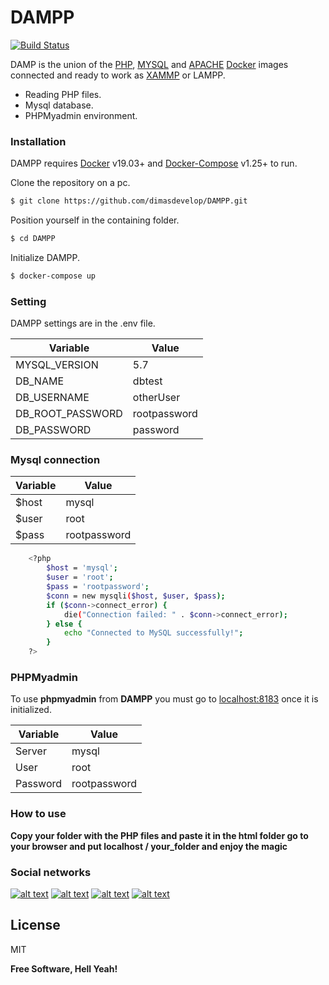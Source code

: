 <!-- @format -->

# DAMPP

[![Build Status](https://travis-ci.org/joemccann/dillinger.svg?branch=master)](https://travis-ci.org/joemccann/dillinger)

DAMP is the union of the [PHP](https://www.php.net/), [MYSQL](https://www.mysql.com/) and
[APACHE](https://www.apache.org/) [Docker](https://www.docker.com/) images connected and ready to
work as [XAMMP](https://www.apachefriends.org/es/index.html) or LAMPP.

-  Reading PHP files.
-  Mysql database.
-  PHPMyadmin environment.

### Installation

DAMPP requires [Docker](https://www.docker.com/) v19.03+ and
[Docker-Compose](https://docs.docker.com/compose/) v1.25+ to run.

Clone the repository on a pc.

```sh
$ git clone https://github.com/dimasdevelop/DAMPP.git
```

Position yourself in the containing folder.

```sh
$ cd DAMPP
```

Initialize DAMPP.

```sh
$ docker-compose up
```

### Setting

DAMPP settings are in the .env file.

| Variable         | Value        |
| ---------------- | ------------ |
| MYSQL_VERSION    | 5.7          |
| DB_NAME          | dbtest       |
| DB_USERNAME      | otherUser    |
| DB_ROOT_PASSWORD | rootpassword |
| DB_PASSWORD      | password     |

### Mysql connection

| Variable | Value        |
| -------- | ------------ |
| \$host   | mysql        |
| \$user   | root         |
| \$pass   | rootpassword |

```sh
    <?php
        $host = 'mysql';
        $user = 'root';
        $pass = 'rootpassword';
        $conn = new mysqli($host, $user, $pass);
        if ($conn->connect_error) {
            die("Connection failed: " . $conn->connect_error);
        } else {
            echo "Connected to MySQL successfully!";
        }
    ?>
```

### PHPMyadmin

To use **phpmyadmin** from **DAMPP** you must go to [localhost:8183](localhost:8183) once it is
initialized.

| Variable | Value        |
| -------- | ------------ |
| Server   | mysql        |
| User     | root         |
| Password | rootpassword |

### How to use

**Copy your folder with the PHP files and paste it in the html folder go to your browser and put
localhost / your_folder and enjoy the magic**

### Social networks

[![alt text][1.1]][1] [![alt text][2.1]][2] [![alt text][3.1]][3] [![alt text][4.1]][4]

[1.1]: http://i.imgur.com/tXSoThF.png 'twitter icon with padding'
[2.1]: https://i.imgur.com/A21PSOX.png 'linkedin icon with padding'
[3.1]: https://i.imgur.com/FTfZyuk.png 'Instagram  icon with padding'
[4.1]: http://i.imgur.com/0o48UoR.png 'github icon with padding'
[1]: https://twitter.com/dimasdevelop
[2]: https://www.linkedin.com/in/dimas-gonzalez/
[3]: https://www.instagram.com/dimasdevelop/?hl=en
[4]: https://github.com/dimasdevelop

## License

MIT

**Free Software, Hell Yeah!**
